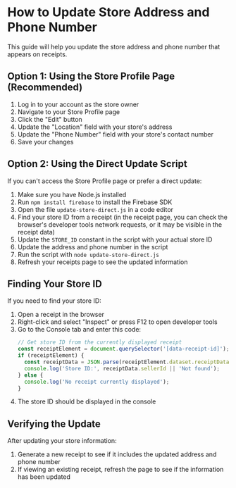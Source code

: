 # How to Update Store Address and Phone Number

This guide will help you update the store address and phone number that appears on receipts.

## Option 1: Using the Store Profile Page (Recommended)

1. Log in to your account as the store owner
2. Navigate to your Store Profile page
3. Click the "Edit" button
4. Update the "Location" field with your store's address
5. Update the "Phone Number" field with your store's contact number
6. Save your changes

## Option 2: Using the Direct Update Script

If you can't access the Store Profile page or prefer a direct update:

1. Make sure you have Node.js installed
2. Run `npm install firebase` to install the Firebase SDK
3. Open the file `update-store-direct.js` in a code editor
4. Find your store ID from a receipt (in the receipt page, you can check the browser's developer tools network requests, or it may be visible in the receipt data)
5. Update the `STORE_ID` constant in the script with your actual store ID
6. Update the address and phone number in the script
7. Run the script with `node update-store-direct.js`
8. Refresh your receipts page to see the updated information

## Finding Your Store ID

If you need to find your store ID:

1. Open a receipt in the browser
2. Right-click and select "Inspect" or press F12 to open developer tools
3. Go to the Console tab and enter this code:
   ```javascript
   // Get store ID from the currently displayed receipt
   const receiptElement = document.querySelector('[data-receipt-id]');
   if (receiptElement) {
     const receiptData = JSON.parse(receiptElement.dataset.receiptData || '{}');
     console.log('Store ID:', receiptData.sellerId || 'Not found');
   } else {
     console.log('No receipt currently displayed');
   }
   ```
4. The store ID should be displayed in the console

## Verifying the Update

After updating your store information:

1. Generate a new receipt to see if it includes the updated address and phone number
2. If viewing an existing receipt, refresh the page to see if the information has been updated